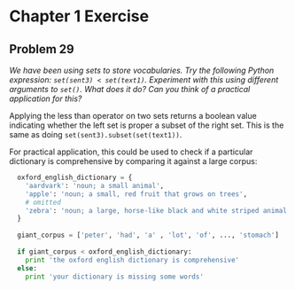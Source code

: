 Chapter 1 Exercise
==================

Problem 29
----------

*We have been using sets to store vocabularies. Try the following Python expression: `set(sent3) < set(text1)`. Experiment with this using different arguments to `set()`. What does it do? Can you think of a practical application for this?*

Applying the less than operator on two sets returns a boolean value indicating whether the left set is proper a subset of the right set. This is the same as doing `set(sent3).subset(set(text1))`.

For practical application, this could be used to check if a particular dictionary is comprehensive by comparing it against a large corpus:

```python
  oxford_english_dictionary = {
    'aardvark': 'noun; a small animal',
    'apple': 'noun; a small, red fruit that grows on trees',
    # omitted
    'zebra': 'noun; a large, horse-like black and white striped animal'
  }
  
  giant_corpus = ['peter', 'had', 'a' , 'lot', 'of', ..., 'stomach']
  
  if giant_corpus < oxford_english_dictionary:
    print 'the oxford english dictionary is comprehensive'
  else:
    print 'your dictionary is missing some words'
```
